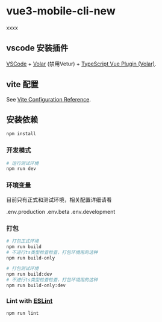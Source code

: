 # vue3-mobile-cli-new

xxxx

## vscode 安装插件

[VSCode](https://code.visualstudio.com/) + [Volar](https://marketplace.visualstudio.com/items?itemName=Vue.volar) (禁用Vetur) + [TypeScript Vue Plugin (Volar)](https://marketplace.visualstudio.com/items?itemName=Vue.vscode-typescript-vue-plugin).

## vite 配置

See [Vite Configuration Reference](https://vitejs.dev/config/).

## 安装依赖

```sh
npm install
```

### 开发模式

```sh
# 运行测试环境
npm run dev
```

### 环境变量

目前只有正式和测试环境，相关配置详细请看

.env.production
.env.beta
.env.development

### 打包

```sh
# 打包正式环境
npm run build
# 不进行ts类型检查检查，打包环境用的这种
npm run build-only

# 打包测试环境
npm run build:dev
# 不进行ts类型检查检查，打包环境用的这种
npm run build-only:dev
```

### Lint with [ESLint](https://eslint.org/)

```sh
npm run lint
```

